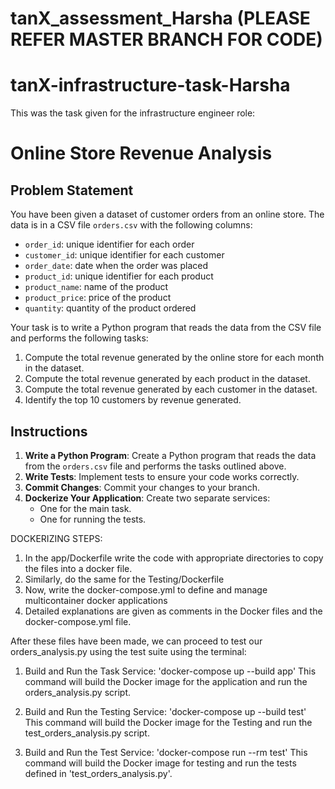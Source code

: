 # tanX_assessment_Harsha (PLEASE REFER MASTER BRANCH FOR CODE)

# tanX-infrastructure-task-Harsha
This was the task given for the infrastructure engineer role:
# Online Store Revenue Analysis

## Problem Statement

You have been given a dataset of customer orders from an online store. The data is in a CSV file `orders.csv` with the following columns:
- `order_id`: unique identifier for each order
- `customer_id`: unique identifier for each customer
- `order_date`: date when the order was placed
- `product_id`: unique identifier for each product
- `product_name`: name of the product
- `product_price`: price of the product
- `quantity`: quantity of the product ordered

Your task is to write a Python program that reads the data from the CSV file and performs the following tasks:
1. Compute the total revenue generated by the online store for each month in the dataset.
2. Compute the total revenue generated by each product in the dataset.
3. Compute the total revenue generated by each customer in the dataset.
4. Identify the top 10 customers by revenue generated.

## Instructions

1. **Write a Python Program**: Create a Python program that reads the data from the `orders.csv` file and performs the tasks outlined above.
2. **Write Tests**: Implement tests to ensure your code works correctly.
3. **Commit Changes**: Commit your changes to your branch.
4. **Dockerize Your Application**: Create two separate services:
   - One for the main task.
   - One for running the tests.

DOCKERIZING STEPS:
1. In the app/Dockerfile write the code with appropriate directories to copy the files into a docker file.
2. Similarly, do the same for the Testing/Dockerfile
3. Now, write the docker-compose.yml to define and manage multicontainer docker applications
4. Detailed explanations are given as comments in the Docker files and the  docker-compose.yml file.

After these files have been made, we can proceed to test our orders_analysis.py using the test suite using the terminal:

1. Build and Run the Task Service:
'docker-compose up --build app'
This command will build the Docker image for the application and run the orders_analysis.py script.

2. Build and Run the Testing Service:
'docker-compose up --build test'
This command will build the Docker image for the Testing and run the test_orders_analysis.py script.

3. Build and Run the Test Service:
'docker-compose run --rm test'
This command will build the Docker image for testing and run the tests defined in 'test_orders_analysis.py'.


